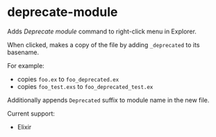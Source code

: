 # deprecate-module

Adds *Deprecate module* command to right-click menu in Explorer.

When clicked, makes a copy of the file by adding `_deprecated` to its basename.

For example:

* copies `foo.ex` to `foo_deprecated.ex`
* copies `foo_test.exs` to `foo_deprecated_test.ex`

Additionally appends `Deprecated` suffix to module name in the new file.

Current support:

* Elixir
